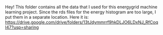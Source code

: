 Hey!
This folder contains all the data that I used for this energygrid machine learning project.
Since the rds files for the energy histogram are too large, I put them in a separate location. 
Here it is: <br/>
https://drive.google.com/drive/folders/13tJdymmrrf9hkDLJO6LDxNJ_RfCoqI47?usp=sharing
